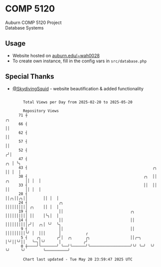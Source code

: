 # COMP 5120
Auburn COMP 5120 Project  
Database Systems

## Usage
- Website hosted on [auburn.edu/~wah0028](https://webhome.auburn.edu/~wah0028/)
- To create own instance, fill in the config vars in `src/database.php`

## Special Thanks
- [@SkydivingSquid](https://github.com/SkydivingSquid) - website beautification & added functionality

```

        Total Views per Day from 2025-02-20 to 2025-05-20

        Repository Views
      71 ┼                                                                         ╭╮
      66 ┤                                                                         ││
      62 ┤                                                                         ││
      57 ┤                                                                         ││
      52 ┤                                                                        ╭╯│
      47 ┤                                                                     ╭╮ │ ╰╮
      43 ┤                                                        ╭╮           ││ │  │
      38 ┤                                                    ╭╮  ││  ╭╮       ││ │  │
      33 ┤                                                    ││  ││  ││       ││ │  │
      28 ┤                                                    ││╭╮││╭╮││       ││ │  │
      24 ┤              ╭╮                                    ││││││││││ ╭╮    ││ │  │
      19 ┤              ││                              ╭╮    ││││││││││ ││    │╰╮│  │
      14 ┤              ││                              ││    ││││││││││╭╯│  ╭╮│ ╰╯  ╰╮
       9 ┤              ││                              ││    │││││││││╰╯ │  │││      │           ╭
       5 ┤    ╭╮       ╭╯│  ╭╮      ╭╮                  ││╭─╮ │╰╯││╰╯││   ╰─╮│╰╯      │          ╭╯
       0 ┼────╯╰───────╯ ╰──╯╰──────╯╰──────────────────╯╰╯ ╰─╯  ╰╯  ╰╯     ╰╯        ╰──────────╯

        Chart last updated - Tue May 20 23:59:47 2025 UTC
        
```
